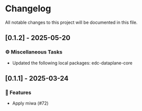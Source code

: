 # Changelog

All notable changes to this project will be documented in this file.

## [0.1.2] - 2025-05-20

### ⚙️ Miscellaneous Tasks

- Updated the following local packages: edc-dataplane-core

<!-- generated by git-cliff -->
## [0.1.1] - 2025-03-24

### 🚀 Features

- Apply miwa (#72)

<!-- generated by git-cliff -->
